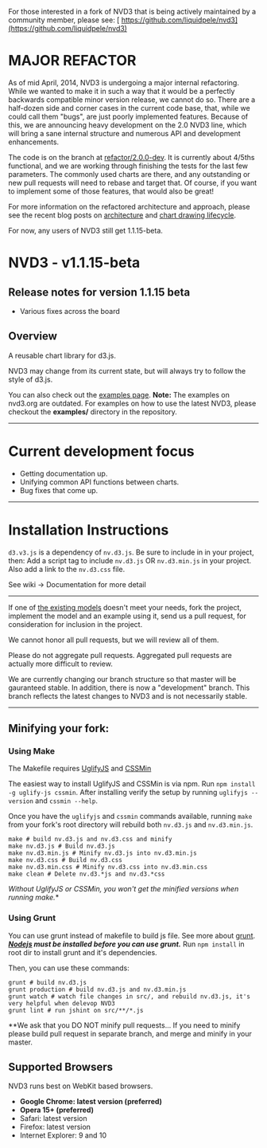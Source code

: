 For those interested in a fork of NVD3 that is being actively maintained by a community member, please see:  [ https://github.com/liquidpele/nvd3](https://github.com/liquidpele/nvd3)

# MAJOR REFACTOR

As of mid April, 2014, NVD3 is undergoing a major internal refactoring. While we wanted to make it in such a way that it would be a perfectly backwards compatible minor version release, we cannot do so. There are a half-dozen side and corner cases in the current code base, that, while we could call them "bugs", are just poorly implemented features. Because of this, we are announcing heavy development on the 2.0 NVD3 line, which will bring a sane internal structure and numerous API and development enhancements.

The code is on the branch at [refactor/2.0.0-dev](https://github.com/novus/nvd3/tree/refactor/2.0.0-dev). It is currently about 4/5ths functional, and we are working through finishing the tests for the last few parameters. The commonly used charts are there, and any outstanding or new pull requests will need to rebase and target that. Of course, if you want to implement some of those features, that would also be great!

For more information on the refactored architecture and approach, please see the recent blog posts on  [architecture](https://nvd3.org/blog/2014/03/architecture/) and [chart drawing lifecycle](https://nvd3.org/blog/2014/03/nvd3-chart-drawing-lifecycle/).

For now, any users of NVD3 still get 1.1.15-beta.

# NVD3 - v1.1.15-beta
## Release notes for version 1.1.15 beta
* Various fixes across the board

## Overview
A reusable chart library for d3.js.

NVD3 may change from its current state, but will always try to follow the style of d3.js.

You can also check out the [examples page](https://nvd3.org/ghpages/examples.html).
**Note:** The examples on nvd3.org are outdated.  For examples on how to use the latest NVD3, please checkout the **examples/** directory in the repository.

---

# Current development focus

- Getting documentation up.
- Unifying common API functions between charts.
- Bug fixes that come up.

---

# Installation Instructions

`d3.v3.js` is a dependency of `nv.d3.js`. Be sure to include in in your project, then:
Add a script tag to include `nv.d3.js` OR `nv.d3.min.js` in your project.
Also add a link to the `nv.d3.css` file.

See wiki -> Documentation for more detail

---

If one of [the existing models](https://github.com/novus/nvd3/tree/master/src/models) doesn't meet your needs, fork the project, implement the model and an example using it, send us a pull request, for consideration for inclusion in the project.

We cannot honor all pull requests, but we will review all of them.

Please do not aggregate pull requests. Aggregated pull requests are actually more difficult to review.

We are currently changing our branch structure so that master will be gauranteed stable. In addition, there is now a "development" branch. This branch reflects the latest changes to NVD3 and is not necessarily stable.

---

## Minifying your fork:

### Using Make
The Makefile requires [UglifyJS](https://github.com/mishoo/UglifyJS) and [CSSMin](https://github.com/jbleuzen/node-cssmin)

The easiest way to install UglifyJS and CSSMin is via npm. Run `npm install -g uglify-js cssmin`. After installing verify the setup by running `uglifyjs --version` and `cssmin --help`.

Once you have the `uglifyjs` and `cssmin` commands available, running `make` from your
fork's root directory will rebuild both `nv.d3.js` and `nv.d3.min.js`.

    make # build nv.d3.js and nv.d3.css and minify
    make nv.d3.js # Build nv.d3.js
    make nv.d3.min.js # Minify nv.d3.js into nv.d3.min.js
    make nv.d3.css # Build nv.d3.css
    make nv.d3.min.css # Minify nv.d3.css into nv.d3.min.css
    make clean # Delete nv.d3.*js and nv.d3.*css


*Without UglifyJS or CSSMin, you won't get the minified versions when running make.**

### Using Grunt

You can use grunt instead of makefile to build js file. See more about [grunt](https://gruntjs.com/).
***[Nodejs](https://nodejs.org/) must be installed before you can use grunt.***
Run `npm install` in root dir to install grunt and it's dependencies.

Then, you can use these commands:

    grunt # build nv.d3.js
    grunt production # build nv.d3.js and nv.d3.min.js
    grunt watch # watch file changes in src/, and rebuild nv.d3.js, it's very helpful when delevop NVD3
    grunt lint # run jshint on src/**/*.js

**We ask that you DO NOT minify pull requests...
If you need to minify please build pull request in separate branch, and
merge and minify in your master.

## Supported Browsers
NVD3 runs best on WebKit based browsers.

* **Google Chrome: latest version (preferred)**
* **Opera 15+ (preferred)**
* Safari: latest version
* Firefox: latest version
* Internet Explorer: 9 and 10
